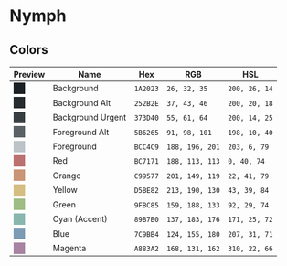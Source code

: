 # Nymph

## Colors

| Preview                                                             | Name              | Hex      | RGB             | HSL           |
| ------------------------------------------------------------------- | ----------------- | -------- | --------------- | ------------- |
| <img width="20" align="center" src='assets/background.png'/>        | Background        | `1A2023` | `26, 32, 35`    | `200, 26, 14` |
| <img width="20" align="center" src='assets/background_alt.png'/>    | Background Alt    | `252B2E` | `37, 43, 46`    | `200, 20, 18` |
| <img width="20" align="center" src='assets/background_urgent.png'/> | Background Urgent | `373D40` | `55, 61, 64`    | `200, 14, 25` |
| <img width="20" align="center" src='assets/foreground_alt.png'/>    | Foreground Alt    | `5B6265` | `91, 98, 101`   | `198, 10, 40` |
| <img width="20" align="center" src='assets/foreground.png'/>        | Foreground        | `BCC4C9` | `188, 196, 201` | `203, 6, 79`  |
| <img width="20" align="center" src='assets/red.png'/>               | Red               | `BC7171` | `188, 113, 113` | `0, 40, 74`   |
| <img width="20" align="center" src='assets/orange.png'/>            | Orange            | `C99577` | `201, 149, 119` | `22, 41, 79`  |
| <img width="20" align="center" src='assets/yellow.png'/>            | Yellow            | `D5BE82` | `213, 190, 130` | `43, 39, 84`  |
| <img width="20" align="center" src='assets/green.png'/>             | Green             | `9FBC85` | `159, 188, 133` | `92, 29, 74`  |
| <img width="20" align="center" src='assets/cyan.png'/>              | Cyan (Accent)     | `89B7B0` | `137, 183, 176` | `171, 25, 72` |
| <img width="20" align="center" src='assets/blue.png'/>              | Blue              | `7C9BB4` | `124, 155, 180` | `207, 31, 71` |
| <img width="20" align="center" src='assets/magenta.png'/>           | Magenta           | `A883A2` | `168, 131, 162` | `310, 22, 66` |
